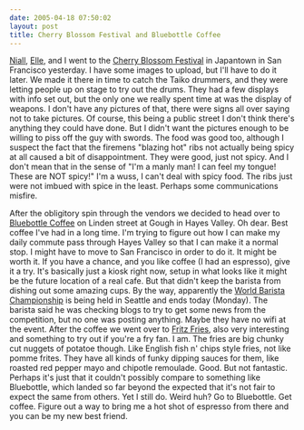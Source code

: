 ```yaml
---
date: 2005-04-18 07:50:02
layout: post
title: Cherry Blossom Festival and Bluebottle Coffee
---
```


[Niall](http://www.niallkennedy.com/blog/), [Elle](http://www.ellementk.com), and I went to the [Cherry Blossom Festival](http://www.nccbf.org) in Japantown in San Francisco yesterday. I have some images to upload, but I'll have to do it later. We made it there in time to catch the Taiko drummers, and they were letting people up on stage to try out the drums. They had a few displays with info set out, but the only one we really spent time at was the display of weapons. I don't have any pictures of that, there were signs all over saying not to take pictures. Of course, this being a public street I don't think there's anything they could have done. But I didn't want the pictures enough to be willing to piss off the guy with swords. The food was good too, although I suspect the fact that the firemens "blazing hot" ribs not actually being spicy at all caused a bit of disappointment. They were good, just not spicy. And I don't mean that in the sense of "I'm a manly man! I can feel my tongue! These are NOT spicy!" I'm a wuss, I can't deal with spicy food. The ribs just were not imbued with spice in the least. Perhaps some communications misfire.

After the obligitory spin through the vendors we decided to head over to [Bluebottle Coffee](http://www.bluebottlecoffee.net/) on Linden street at Gough in Hayes Valley. Oh dear. Best coffee I've had in a long time. I'm trying to figure out how I can make my daily commute pass through Hayes Valley so that I can make it a normal stop. I might have to move to San Francisco in order to do it. It might be worth it. If you have a chance, and you like coffee (I had an espresso), give it a try. It's basically just a kiosk right now, setup in what looks like it might be the future location of a real cafe. But that didn't keep the barista from dishing out some amazing cups. By the way, apparently the [World Barista Championship](http://www.worldbaristachampionship.com/default.htm) is being held in Seattle and ends today (Monday). The barista said he was checking blogs to try to get some news from the competition, but no one was posting anything. Maybe they have no wifi at the event. After the coffee we went over to [Fritz Fries](http://www.fritzfries.com/), also very interesting and something to try out if you're a fry fan. I am. The fries are big chunky cut nuggets of potatoe though. Like English fish n' chips style fries, not like pomme frites. They have all kinds of funky dipping sauces for them, like roasted red pepper mayo and chipotle remoulade. Good. But not fantastic. Perhaps it's just that it couldn't possibly compare to something like Bluebottle, which landed so far beyond the expected that it's not fair to expect the same from others. Yet I still do. Weird huh? Go to Bluebottle. Get coffee. Figure out a way to bring me a hot shot of espresso from there and you can be my new best friend.
